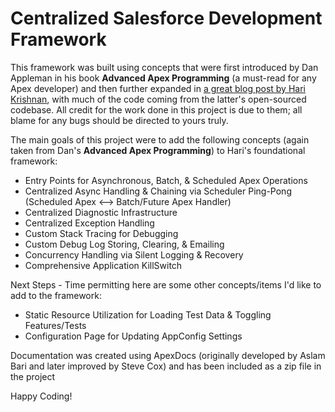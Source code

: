 # Centralized Salesforce Development Framework
This framework was built using concepts that were first introduced by Dan Appleman in his book **Advanced Apex Programming** (a must-read for any Apex developer) and then further expanded in [a great blog post by Hari Krishnan](http://krishhari.wordpress.com/2013/07/22/an-architecture-framework-to-handle-triggers-in-the-force-com-platform/), with much of the code coming from the latter's open-sourced codebase. All credit for the work done in this project is due to them; all blame for any bugs should be directed to yours truly.

The main goals of this project were to add the following concepts (again taken from Dan's **Advanced Apex Programming**) to Hari's foundational framework:

* Entry Points for Asynchronous, Batch, & Scheduled Apex Operations
* Centralized Async Handling & Chaining via Scheduler Ping-Pong (Scheduled Apex <--> Batch/Future Apex Handler)
* Centralized Diagnostic Infrastructure
* Centralized Exception Handling
* Custom Stack Tracing for Debugging
* Custom Debug Log Storing, Clearing, & Emailing
* Concurrency Handling via Silent Logging & Recovery
* Comprehensive Application KillSwitch

Next Steps - Time permitting here are some other concepts/items I'd like to add to the framework:

* Static Resource Utilization for Loading Test Data & Toggling Features/Tests
* Configuration Page for Updating AppConfig Settings

Documentation was created using ApexDocs (originally developed by Aslam Bari and later improved by Steve Cox) and has been included as a zip file in the project

Happy Coding!